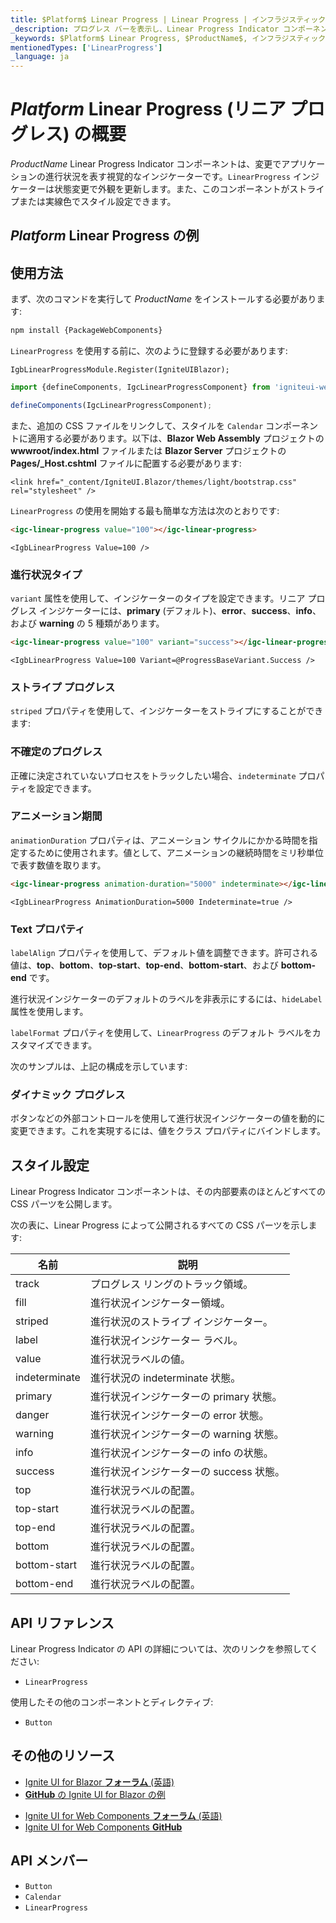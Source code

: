 ```yaml
---
title: $Platform$ Linear Progress | Linear Progress | インフラジスティックス
_description: プログレス バーを表示し、Linear Progress Indicator コンポーネントを使用して、無限の色とストライプ オプションで外観をカスタマイズします。
_keywords: $Platform$ Linear Progress, $ProductName$, インフラジスティックス
mentionedTypes: ['LinearProgress']
_language: ja
---
```


# $Platform$ Linear Progress (リニア プログレス) の概要
$ProductName$ Linear Progress Indicator コンポーネントは、変更でアプリケーションの進行状況を表す視覚的なインジケーターです。`LinearProgress` インジケーターは状態変更で外観を更新します。また、このコンポーネントがストライプまたは実線色でスタイル設定できます。

## $Platform$ Linear Progress の例

<code-view style="height: 80px"
           data-demos-base-url="{environment:dvDemosBaseUrl}"
           iframe-src="{environment:demosBaseUrl}/inputs/linear-progress-indicator-simple"
           alt="$Platform$  Linear Progress の例"
           github-src="inputs/linear-progress-indicator/simple">
</code-view>

<div class="divider--half"></div>

## 使用方法

<!-- WebComponents -->
まず、次のコマンドを実行して $ProductName$ をインストールする必要があります:

```cmd
npm install {PackageWebComponents}
```
<!-- end: WebComponents -->

`LinearProgress` を使用する前に、次のように登録する必要があります:

```razor
IgbLinearProgressModule.Register(IgniteUIBlazor);
```

```ts
import {defineComponents, IgcLinearProgressComponent} from 'igniteui-webcomponents';

defineComponents(IgcLinearProgressComponent);
```

<!-- Blazor -->
また、追加の CSS ファイルをリンクして、スタイルを `Calendar` コンポーネントに適用する必要があります。以下は、**Blazor Web Assembly** プロジェクトの **wwwroot/index.html** ファイルまたは **Blazor Server** プロジェクトの **Pages/_Host.cshtml** ファイルに配置する必要があります:

```razor
<link href="_content/IgniteUI.Blazor/themes/light/bootstrap.css" rel="stylesheet" />
```
<!-- end: Blazor -->


`LinearProgress` の使用を開始する最も簡単な方法は次のとおりです:

```html
<igc-linear-progress value="100"></igc-linear-progress>
```

```razor
<IgbLinearProgress Value=100 />
```

### 進行状況タイプ

`variant` 属性を使用して、インジケーターのタイプを設定できます。リニア プログレス インジケーターには、**primary** (デフォルト)、**error**、**success**、**info**、および **warning** の 5 種類があります。

```html
<igc-linear-progress value="100" variant="success"></igc-linear-progress>
```

```razor
<IgbLinearProgress Value=100 Variant=@ProgressBaseVariant.Success />
```

### ストライプ プログレス

`striped` プロパティを使用して、インジケーターをストライプにすることができます:

<code-view style="height: 200px"
           data-demos-base-url="{environment:dvDemosBaseUrl}"
           iframe-src="{environment:demosBaseUrl}/inputs/linear-progress-indicator-types"
           alt="$Platform$  Linear Progress Striped の例"
           github-src="inputs/linear-progress-indicator/types">
</code-view>

<div class="divider--half"></div>

### 不確定のプログレス

正確に決定されていないプロセスをトラックしたい場合、`indeterminate` プロパティを設定できます。

### アニメーション期間

`animationDuration` プロパティは、アニメーション サイクルにかかる時間を指定するために使用されます。値として、アニメーションの継続時間をミリ秒単位で表す数値を取ります。

```html
<igc-linear-progress animation-duration="5000" indeterminate></igc-linear-progress>
```

```razor
<IgbLinearProgress AnimationDuration=5000 Indeterminate=true />
```

### Text プロパティ

`labelAlign` プロパティを使用して、デフォルト値を調整できます。許可される値は、**top**、**bottom**、**top-start**、**top-end**、**bottom-start**、および **bottom-end** です。

進行状況インジケーターのデフォルトのラベルを非表示にするには、`hideLabel` 属性を使用します。

`labelFormat` プロパティを使用して、`LinearProgress` のデフォルト ラベルをカスタマイズできます。

次のサンプルは、上記の構成を示しています:

<code-view style="height: 200px"
           data-demos-base-url="{environment:dvDemosBaseUrl}"
           iframe-src="{environment:demosBaseUrl}/inputs/linear-progress-indicator-striped"
           alt="$Platform$ Linear Progress Text の例"
           github-src="inputs/linear-progress-indicator/striped">
</code-view>

<div class="divider--half"></div>

### ダイナミック プログレス

ボタンなどの外部コントロールを使用して進行状況インジケーターの値を動的に変更できます。これを実現するには、値をクラス プロパティにバインドします。

<code-view style="height:200px"
            data-demos-base-url="{environment:dvDemosBaseUrl}"
           iframe-src="{environment:demosBaseUrl}/inputs/linear-progress-indicator-dynamic"
           alt="$Platform$ Linear Progress Dynamic の例"
           github-src="inputs/linear-progress-indicator/dynamic">
</code-view>

<div class="divider--half"></div>

## スタイル設定

Linear Progress Indicator コンポーネントは、その内部要素のほとんどすべての CSS パーツを公開します。

<code-view style="height: 80px"
           data-demos-base-url="{environment:dvDemosBaseUrl}"
           iframe-src="{environment:demosBaseUrl}/inputs/linear-progress-indicator-styling"
           alt="$Platform$ Linear Progress のスタイル設定"
           github-src="inputs/linear-progress-indicator/styling">
</code-view>

次の表に、Linear Progress によって公開されるすべての CSS パーツを示します:

|名前|説明|
|--|--|
| track         | プログレス リングのトラック領域。 |
| fill          | 進行状況インジケーター領域。|
| striped       | 進行状況のストライプ インジケーター。 |
| label         | 進行状況インジケーター ラベル。 |
| value         | 進行状況ラベルの値。 |
| indeterminate | 進行状況の indeterminate 状態。 |
| primary       | 進行状況インジケーターの primary 状態。 |
| danger        | 進行状況インジケーターの error 状態。 |
| warning       | 進行状況インジケーターの warning 状態。 |
| info          | 進行状況インジケーターの info の状態。|
| success       | 進行状況インジケーターの success 状態。 |
| top           | 進行状況ラベルの配置。 |
| top-start     | 進行状況ラベルの配置。 |
| top-end       | 進行状況ラベルの配置。 |
| bottom        | 進行状況ラベルの配置。 |
| bottom-start  | 進行状況ラベルの配置。 |
| bottom-end    | 進行状況ラベルの配置。 |

<!-- WebComponents -->

## API リファレンス

Linear Progress Indicator の API の詳細については、次のリンクを参照してください:
* `LinearProgress`

使用したその他のコンポーネントとディレクティブ:
* `Button`

<!-- end: WebComponents -->

<div class="divider"></div>

## その他のリソース

<!-- Blazor -->

* [Ignite UI for Blazor **フォーラム** (英語) ](https://www.infragistics.com/community/forums/f/ignite-ui-for-blazor)
* [**GitHub** の Ignite UI for Blazor の例](https://github.com/IgniteUI/igniteui-blazor-examples)

<!-- end: Blazor -->


<!-- WebComponents -->

* [Ignite UI for Web Components **フォーラム** (英語) ](https://www.infragistics.com/community/forums/f/ignite-ui-for-web-components)
* [Ignite UI for Web Components **GitHub**](https://github.com/IgniteUI/igniteui-webcomponents)

<!-- end: WebComponents -->

## API メンバー

 - `Button`
 - `Calendar`
 - `LinearProgress`